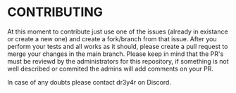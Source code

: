 # CONTRIBUTING
At this moment to contribute just use one of the issues (already in existance or create a new one) and create a fork/branch from that issue.
After you perform your tests and all works as it should, please create a pull request to merge your changes in the main branch.
Please keep in mind that the PR's must be reviewd by the administrators for this repository, if something is not well described or commited the admins will add comments on your PR.

In case of any doubts please contact dr3y4r on Discord.
